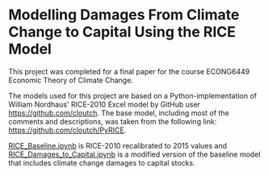 # Modelling Damages From Climate Change to Capital Using the RICE Model

This project was completed for a final paper for the course ECONG6449 Economic Theory of Climate Change.

The models used for this project are based on a Python-implementation of William Nordhaus' RICE-2010 Excel model by GitHub user https://github.com/cloutch. The base model, including most of the comments and descriptions, was taken from the following link: https://github.com/cloutch/PyRICE.

[RICE_Baseline.ipynb](https://github.com/oliverhegi/Modelling_Damages_From_Climate_Change_to_Capital_Using_the_RICE_Model/blob/main/RICE_Baseline.ipynb) is RICE-2010 recalibrated to 2015 values and [RICE_Damages_to_Capital.ipynb](https://github.com/oliverhegi/Modelling_Damages_From_Climate_Change_to_Capital_Using_the_RICE_Model/blob/main/RICE_Damages_to_Capital.ipynb) is a modified version of the baseline model that includes climate change damages to capital stocks.

